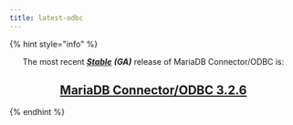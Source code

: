 ```yaml
---
title: latest-odbc
---
```


{% hint style="info" %}
<p align="center">The most recent <a href="../../release-notes/community-server/about/release-criteria.md"><em><strong>Stable</strong></em></a> <em><strong>(GA)</strong></em> release of MariaDB Connector/ODBC is:</p>

<h2 align="center"><a href="../../release-notes/connectors/odbc/mariadb-connector-odbc-3-2-release-notes/mariadb-connectorodbc-3-2-6-release-notes.md"><strong>MariaDB Connector/ODBC 3.2.6</strong></a></h2>
{% endhint %}
